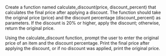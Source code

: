 Create a function named calculate_discount(price, discount_percent) that calculates the final price after applying a discount. The function should take the original price (price) and the discount percentage (discount_percent) as parameters. If the discount is 20% or higher, apply the discount; otherwise, return the original price.


Using the calculate_discount function, prompt the user to enter the original price of an item and the discount percentage. Print the final price after applying the discount, or if no discount was applied, print the original price.
